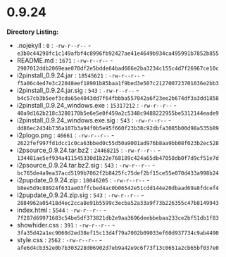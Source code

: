 0.9.24
======

**Directory Listing:**

 - .nojekyll : `0` : `-rw-r--r--` - `e3b0c44298fc1c149afbf4c8996fb92427ae41e4649b934ca495991b7852b855`
 - README.md : `1671` : `-rw-r--r--` - `2907012ddb2069eae070df2e5bdde64bad666e2ba3234c155c4d7f26967ce10c`
 - i2pinstall_0.9.24.jar : `18545621` : `-rw-r--r--` - `f5a06c4ed7e3c22048eef18901b85baa1f9bed3e507c212700723701036e2bb3`
 - i2pinstall_0.9.24.jar.sig : `543` : `-rw-r--r--` - `b4c57cb3b5eef3cda65e4043dd7f64fbbba557042a6f23ee2b674df3a3dd1858`
 - i2pinstall_0.9.24_windows.exe : `15317212` : `-rw-r--r--` - `40a9d162b218c3280170b5e6e5e0f459a2c5348c9488222955be5312144eade9`
 - i2pinstall_0.9.24_windows.exe.sig : `543` : `-rw-r--r--` - `dd86ec2434b736a107b3a94f0b5e95f660f23b38c92dbfa3085b00d98a535b89`
 - i2plogo.png : `46661` : `-rw-r--r--` - `2622fef997fd1dcc1c0ca63bbed0c55d50a9001ad976b8aa9bb08f023b2ec528`
 - i2psource_0.9.24.tar.bz2 : `24468215` : `-rw-r--r--` - `134481ae5ef934a411545330d1b22e768189c424a65db47058db0f7d9cf51e7d`
 - i2psource_0.9.24.tar.bz2.sig : `543` : `-rw-r--r--` - `bc765de4a9ea37acd5199b7062f2b8425fc75def2bf15ce55e070d433a998b24`
 - i2pupdate_0.9.24.zip : `10046205` : `-rw-r--r--` - `b8ee5d9c88924f631ae03ffcbed4ac0b06542e51cdd144e20dbaad69a8fdcef4`
 - i2pupdate_0.9.24.zip.sig : `543` : `-rw-r--r--` - `2884962a05418d4ec2cca8e91b5599c3ecba52a33a9f73b226355c47b8149943`
 - index.html : `5544` : `-rw-r--r--` - `7f287d69971683c54be5df373821db2e9aa3696deebbebaa233ce2bf51db1f83`
 - showhider.css : `391` : `-rw-r--r--` - `3fa35d42a1ec9060d2ed38ef15c13d4f79a7002b09033ef60d937734c9ab4490`
 - style.css : `2562` : `-rw-r--r--` - `afe6d4cb352e0b7b303228d06902d7eb9a42e9c6f73f13c0651a2cb65bf037e0`
